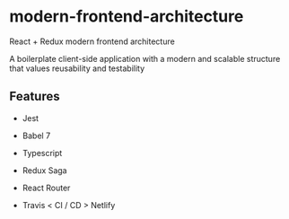 # modern-frontend-architecture
React + Redux modern frontend architecture

A boilerplate client-side application with a modern and scalable structure that values reusability and testability

## Features

- Jest
- Babel 7
- Typescript
- Redux Saga
- React Router

- Travis < CI / CD > Netlify

